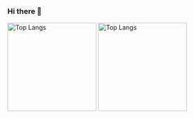 ### Hi there 👋

<p align="left">
  <img alt="Top Langs" height="200px" src="https://github-readme-stats-xi-bice-25.vercel.app/api?username=Taiki-jp&show_icons=true&theme=dark&include_orgs=true" />
  <img alt="Top Langs" height="200px" src="https://github-readme-stats-xi-bice-25.vercel.app/api/top-langs/?username=Taiki-jp&theme=dark&include_orgs=true&hide=jupyter%20notebook&layout=compact" />
</p>

<!--
**Taiki-jp/Taiki-jp** is a ✨ _special_ ✨ repository because its `README.md` (this file) appears on your GitHub profile.

Here are some ideas to get you started:

- 🔭 I’m currently working on ...
- 🌱 I’m currently learning ...
- 👯 I’m looking to collaborate on ...
- 🤔 I’m looking for help with ...
- 💬 Ask me about ...
- 📫 How to reach me: ...
- 😄 Pronouns: ...
- ⚡ Fun fact: ...
-->
